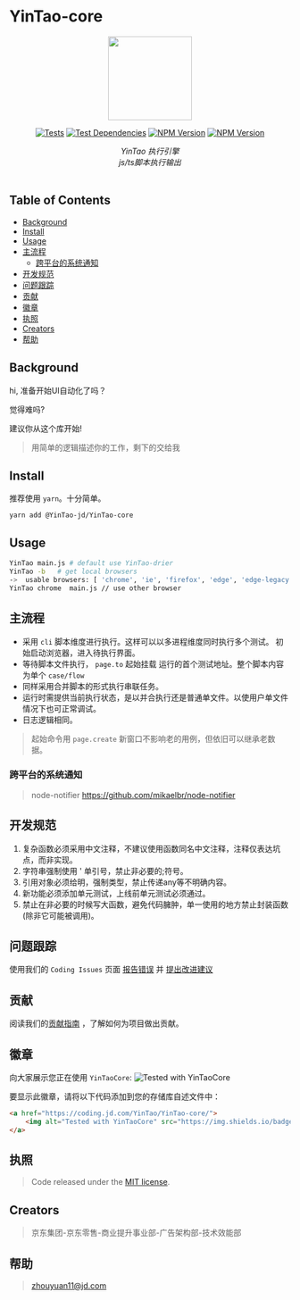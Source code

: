 # YinTao-core

<div align=center><img width="150" height="150" src="https://yintao.jd.com/icon.png"/></div>

<p align="center">
<a href="#"><img alt="Tests" src="https://badgen.net/badge/webUi/auto/blue?icon=test"></a>
<a href="#"><img alt="Test Dependencies" src="https://badgen.net/badge/webUi/auto/red?icon=github" /></a>
<a href="#"><img alt="NPM Version" src="https://badgen.net/badge/npm/8.19.3/yellow" style="max-width:100%;"></a>
<a href="#"><img alt="NPM Version" src="https://badgen.net/badge/license/MIT/blue" style="max-width:100%;"></a>
</p>

<div align=center>
    <i>YinTao 执行引擎
    </br>js/ts脚本执行输出</i>
</div>
<br/>

## Table of Contents

- [Background](#background)
- [Install](#install)
- [Usage](#usage)
- [主流程](#主流程)
    - [跨平台的系统通知](#跨平台的系统通知)
- [开发规范](#开发规范)
- [问题跟踪](#问题跟踪)
- [贡献](#贡献)
- [徽章](#徽章)
- [执照](#执照)
- [Creators](#Creators)
- [帮助](#帮助)


## Background
  hi, 准备开始UI自动化了吗？

  觉得难吗?

  建议你从这个库开始!
> 用简单的逻辑描述你的工作，剩下的交给我


  
## Install

推荐使用  `yarn`。十分简单。
```shell
yarn add @YinTao-jd/YinTao-core
```

## Usage

```sh
YinTao main.js # default use YinTao-drier
YinTao -b   # get local browsers
->  usable browsers: [ 'chrome', 'ie', 'firefox', 'edge', 'edge-legacy' ]
YinTao chrome  main.js // use other browser
```

## 主流程

- 采用 `cli` 脚本维度进行执行。这样可以以多进程维度同时执行多个测试。
初始启动浏览器，进入待执行界面。
- 等待脚本文件执行， `page.to` 起始挂载 运行的首个测试地址。整个脚本内容为单个 `case/flow`
- 同样采用合并脚本的形式执行串联任务。
- 运行时需提供当前执行状态，是以并合执行还是普通单文件。以使用户单文件情况下也可正常调试。
- 日志逻辑相同。


> 起始命令用 `page.create` 新窗口不影响老的用例，但依旧可以继承老数据。 

### 跨平台的系统通知
> node-notifier  https://github.com/mikaelbr/node-notifier

## 开发规范

1. 复杂函数必须采用中文注释，不建议使用函数同名中文注释，注释仅表达坑点，而非实现。
2. 字符串强制使用 ' 单引号，禁止非必要的;符号。
3. 引用对象必须给明，强制类型，禁止传递any等不明确内容。
4. 新功能必须添加单元测试，上线前单元测试必须通过。
5. 禁止在非必要的时候写大函数，避免代码臃肿，单一使用的地方禁止封装函数(除非它可能被调用)。

## 问题跟踪

使用我们的 `Coding Issues` 页面 [报告错误](https://coding.jd.com/YinTao/YinTao-core/issues/new) 并 [提出改进建议](https://coding.jd.com/YinTao/YinTao-core/issues/new)

## 贡献

阅读我们的[贡献指南](https://coding.jd.com/YinTao/YinTao-core/blob/master/CONTRIBUTING.md) ，了解如何为项目做出贡献。

## 徽章

向大家展示您正在使用 `YinTaoCore`: ![Tested with YinTaoCore](https://img.shields.io/badge/tested%20with-YinTaoCore-2fa4cf.svg)

要显示此徽章，请将以下代码添加到您的存储库自述文件中：

```html
<a href="https://coding.jd.com/YinTao/YinTao-core/">
    <img alt="Tested with YinTaoCore" src="https://img.shields.io/badge/tested%20with-YinTaoCore-2fa4cf.svg">
</a>
```

## 执照

>Code released under the [MIT license](LICENSE).

## Creators

> 京东集团-京东零售-商业提升事业部-广告架构部-技术效能部

## 帮助

> zhouyuan11@jd.com
